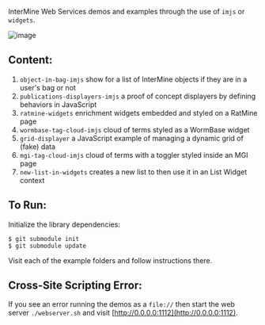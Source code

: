 InterMine Web Services demos and examples through the use of `imjs` or `widgets`.

![image](https://github.com/radekstepan/intermine-embedding-examples/raw/master/example.png)

## Content:

1. `object-in-bag-imjs` show for a list of InterMine objects if they are in a user's bag or not
1. `publications-displayers-imjs` a proof of concept displayers by defining behaviors in JavaScript
1. `ratmine-widgets` enrichment widgets embedded and styled on a RatMine page
1. `wormbase-tag-cloud-imjs` cloud of terms styled as a WormBase widget
1. `grid-displayer` a JavaScript example of managing a dynamic grid of (fake) data
1. `mgi-tag-cloud-imjs` cloud of terms with a toggler styled inside an MGI page
1. `new-list-in-widgets` creates a new list to then use it in an List Widget context

## To Run:

Initialize the library dependencies:

```shell
$ git submodule init
$ git submodule update
```

Visit each of the example folders and follow instructions there.

## Cross-Site Scripting Error:

If you see an error running the demos as a `file://` then start the web server `./webserver.sh` and visit [http://0.0.0.0:1112](http://0.0.0.0:1112).